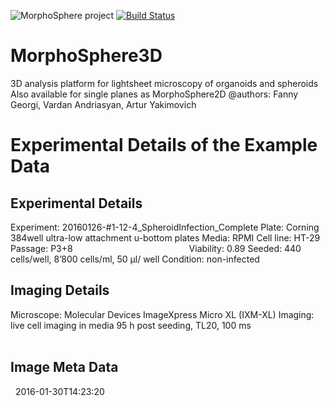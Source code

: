 ![MorphoSphere project](http://morphosphere.github.io/img/Logo_A_txt_aside.png)
[![Build Status](https://travis-ci.org/morphosphere/MorphoSphere3D.svg?branch=master)](https://travis-ci.org/morphosphere/MorphoSphere3D)

# MorphoSphere3D

3D analysis platform for lightsheet microscopy of organoids and spheroids
Also available for single planes as MorphoSphere2D
@authors: Fanny Georgi, Vardan Andriasyan, Artur Yakimovich

# Experimental Details of the Example Data

## Experimental Details

Experiment: 20160126-#1-12-4_SpheroidInfection_Complete
Plate: Corning 384well ultra-low attachment u-bottom plates
Media: RPMI
Cell line: HT-29
Passage: P3+8                          
Viability: 0.89
Seeded: 440 cells/well, 8’800 cells/ml, 50 µl/ well
Condition: non-infected

## Imaging Details

Microscope: Molecular Devices ImageXpress Micro XL (IXM-XL)
Imaging: live cell imaging in media 95 h post seeding, TL20, 100 ms
                         
## Image Meta Data

﻿<OME xmlns="http://www.openmicroscopy.org/Schemas/OME/2016-06" xmlns:xsi="http://www.w3.org/2001/XMLSchema-instance" xsi:schemaLocation="http://www.openmicroscopy.org/Schemas/OME/2016-06 http://www.openmicroscopy.org/Schemas/OME/2016-06/ome.xsd">
<Instrument ID="Instrument:0">
<Detector ID="Detector:0:0" Type="Other"/>
<Image ID="Image:0" Name="">
<AcquisitionDate>2016-01-30T14:23:20</AcquisitionDate>
<Description/>
<InstrumentRef ID="Instrument:0"/>
<ImagingEnvironment Temperature="0.0" TemperatureUnit="°C"/>
<Pixels BigEndian="false" DimensionOrder="XYCZT" ID="Pixels:0" Interleaved="false" PhysicalSizeX="0.65" PhysicalSizeXUnit="µm" PhysicalSizeY="0.65" PhysicalSizeYUnit="µm" SignificantBits="16" SizeC="1" SizeT="1" SizeX="2160" SizeY="2160" SizeZ="1" Type="uint16">
<Channel ID="Channel:0:0" Name="TL20" SamplesPerPixel="1">
<DetectorSettings Binning="1x1" Gain="1.0" ID="Detector:0:0"/>
<LightPath/>
<MetadataOnly/>
<Plane DeltaT="0.0" DeltaTUnit="s" ExposureTime="0.1" ExposureTimeUnit="s" PositionX="6858.56" PositionXUnit="reference frame" PositionY="7112.76" PositionYUnit="reference frame" TheC="0" TheT="0" TheZ="0"/>
